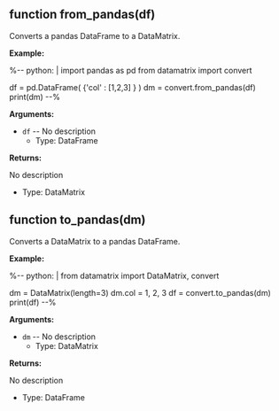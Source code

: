 <div class=" YAMLDoc" id="" markdown="1">

 

<div class="FunctionDoc YAMLDoc" id="from_pandas" markdown="1">

## function __from\_pandas__\(df\)

Converts a pandas DataFrame to a DataMatrix.

__Example:__

%--
python: |
 import pandas as pd
 from datamatrix import convert
 
 df = pd.DataFrame( {'col' : [1,2,3] } )
 dm = convert.from_pandas(df)
 print(dm)
--%

__Arguments:__

- `df` -- No description
	- Type: DataFrame

__Returns:__

No description

- Type: DataMatrix

</div>

[from_pandas]: #from_pandas

<div class="FunctionDoc YAMLDoc" id="to_pandas" markdown="1">

## function __to\_pandas__\(dm\)

Converts a DataMatrix to a pandas DataFrame.

__Example:__

%--
python: |
 from datamatrix import DataMatrix, convert
 
 dm = DataMatrix(length=3)
 dm.col = 1, 2, 3
 df = convert.to_pandas(dm)
 print(df)
--%

__Arguments:__

- `dm` -- No description
	- Type: DataMatrix

__Returns:__

No description

- Type: DataFrame

</div>

[to_pandas]: #to_pandas

</div>

[dummy]: #dummy

